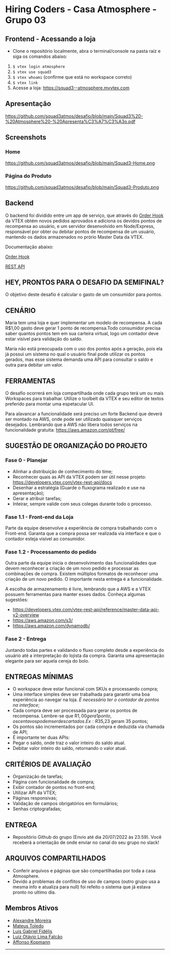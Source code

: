 # Hiring Coders - Casa Atmosphere - Grupo 03

## Frontend - Acessando a loja

- Clone o repositório localmente, abra o terminal/console na pasta raíz e siga os comandos abaixo:
1. `$ vtex login atmosphere`
2. `$ vtex use squad3`
3. `$ vtex whoami` (confirme que está no workspace correto)
4. `$ vtex link`
5. Acesse a loja: https://squad3--atmosphere.myvtex.com

## Apresentação
https://github.com/squad3atmos/desafio/blob/main/Squad3%20-%20Atmosphere%20-%20Apresenta%C3%A7%C3%A3o.pdf


## Screenshots
### Home
https://github.com/squad3atmos/desafio/blob/main/Squad3-Home.png

### Página do Produto
https://github.com/squad3atmos/desafio/blob/main/Squad3-Produto.png

## Backend

O backend foi dividido entre um app de serviço, que através do [Order Hook](https://developers.vtex.com/vtex-rest-api/docs/orders-feed#hook) da VTEX obtém novos pedidos aprovados e adiciona os devidos pontos de recompensa ao usuário, e um servidor desenvolvido em Node/Express, responsável por obter ou debitar pontos de recompensa de um usuário, mantendo os dados armazenados no prório Master Data da VTEX.

Documentação abaixo:

[Order Hook]('./backend/docs/README.md')

[REST API]('./node-api/README.md')

### 

## HEY, PRONTOS PARA O DESAFIO DA SEMIFINAL?

O objetivo deste desafio é calcular o gasto de um consumidor para pontos.

## CENÁRIO

Maria tem uma loja e quer implementar um modelo de recompensa. A cada R$1,00 gasto deve gerar 1 ponto de recompensa.Todo consumidor precisa saber
quantos pontos tem em sua carteira virtual, logo um contador deve estar visível para validação do saldo.

Maria não está preocupada com o uso dos pontos após a geração, pois ela já possui um sistema no qual o usuário final pode utilizar os pontos gerados, mas esse sistema
demanda uma API para consultar o saldo e outra para debitar um valor.

## FERRAMENTAS

O desafio ocorrerá em loja compartilhada onde cada grupo terá um ou mais Workspaces para trabalhar. Utilize o toolbelt da VTEX e seu editor de textos preferido para montar uma espetacular UI.

Para alavancar a funcionalidade será preciso um forte Backend que deverá ser montado na AWS, onde pode ser utilizado quaisquer serviços desejados. Lembrando que a AWS
não libera todos serviços na funcionalidade gratuita: https://aws.amazon.com/pt/free/

## SUGESTÃO DE ORGANIZAÇÃO DO PROJETO

### Fase 0 - Planejar

- Alinhar a distribuição de conhecimento do time;
- Reconhecer quais as API da VTEX podem ser útil nesse projeto: https://developers.vtex.com/vtex-rest-api/docs
- Desenhar a estratégia (Guarde o fluxograma realizado e use na apresentação);
- Gerar e atribuir tarefas;
- Inteirar, sempre valide com seus colegas durante todo o processo.

### Fase 1.1 - Front-end da Loja

Parte da equipe desenvolve a experiência de compra trabalhando com o Front-end.
Garanta que a compra possa ser realizada via interface e que o contador esteja visível ao
consumidor. 

### Fase 1.2 - Processamento do pedido

Outra parte da equipe inicia o desenvolvimento das funcionalidades que devem reconhecer a criação de um novo pedido e processar as combinações de compra.
Existem múltiplos formatos de reconhecer uma criação de um novo pedido. O importante nesta entrega é a funcionalidade.

A escolha de armazenamento é livre, lembrando que a AWS e a VTEX possuem ferramentas para manter esses dados. Conheça algumas sugestões:

- https://developers.vtex.com/vtex-rest-api/reference/master-data-api-v2-overview
- https://aws.amazon.com/s3/
- https://aws.amazon.com/dynamodb/

### Fase 2 - Entrega

Juntando todas partes e validando o fluxo completo desde a experiência do usuário até a interpretação do lojista da compra. Garanta uma apresentação elegante para ser aquela cereja do bolo.

## ENTREGAS MÍNIMAS

- O workspace deve estar funcional com SKUs e processando compra;
- Uma interface simples deve ser trabalhada para garantir uma boa experiência ao navegar na loja. *É necessário ter o contador de pontos na interface*;
- Cada compra deve ser processada para gerar os pontos de recompensa. Lembre-se que R$1,00 gera 1 ponto, os centavos podem ser descartados. Ex:R$35,23 geram 35 pontos;
- Os pontos são incrementados por cada compra e deduzida via chamada de API;
- É importante ter duas APIs:
- Pegar o saldo, onde traz o valor inteiro do saldo atual.
- Debitar valor inteiro do saldo, retornando o valor atual.

## CRITÉRIOS DE AVALIAÇÃO

- Organização de tarefas;
- Página com funcionalidade de compra;
- Exibir contador de pontos no front-end;
- Utilizar API da VTEX;
- Páginas responsivas;
- Validação de campos obrigatórios em formulários;
- Senhas criptografadas;

## ENTREGA

- Repositório Github do grupo (Envio até dia 20/07/2022 às 23:59).
Você receberá a orientação de onde enviar no canal do seu grupo no slack!

## ARQUIVOS COMPARTILHADOS  

- Conferir arquivos e páginas que são compartilhadas por toda a casa Atmosphere.
- Devido a problemas de conflitos de uso de campos (outro grupo usa a mesma info e atualiza para null) foi refeito o sistema que já estava pronto no ultimo dia.

## Membros Ativos

- [Alexandre Moreira](https://github.com/devalexxharper)
- [Mateus Toledo](https://github.com/mateusvtoledo)
- [Luis Gabriel Fidélis](https://github.com/devluga)
- [Luiz Otávio Lima Falcão](https://github.com/llfalcao)
- [Affonso Kopmann](https://github.com/affonsok)

---

